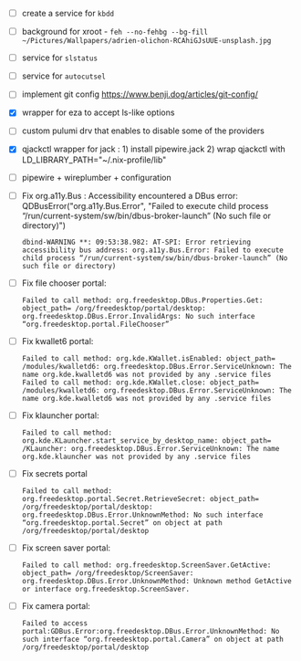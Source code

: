 * [ ] create a service for `kbdd`
* [ ] background for xroot - `feh --no-fehbg --bg-fill ~/Pictures/Wallpapers/adrien-olichon-RCAhiGJsUUE-unsplash.jpg`
* [ ] service for `slstatus`
* [ ] service for `autocutsel`
* [ ] implement git config https://www.benji.dog/articles/git-config/
* [x] wrapper for eza to accept ls-like options
* [ ] custom pulumi drv that enables to disable some of the providers

* [x] qjackctl wrapper for jack : 1) install pipewire.jack 2) wrap qjackctl with LD_LIBRARY_PATH="~/.nix-profile/lib"
* [ ] pipewire + wireplumber + configuration

* [ ] Fix org.a11y.Bus : Accessibility encountered a DBus error: QDBusError("org.a11y.Bus.Error", "Failed to execute child process “/run/current-system/sw/bin/dbus-broker-launch” (No such file or directory)")

      dbind-WARNING **: 09:53:38.982: AT-SPI: Error retrieving accessibility bus address: org.a11y.Bus.Error: Failed to execute child process “/run/current-system/sw/bin/dbus-broker-launch” (No such file or directory)


* [ ] Fix file chooser portal:

      Failed to call method: org.freedesktop.DBus.Properties.Get: object_path= /org/freedesktop/portal/desktop: org.freedesktop.DBus.Error.InvalidArgs: No such interface “org.freedesktop.portal.FileChooser”

* [ ] Fix kwallet6 portal:

      Failed to call method: org.kde.KWallet.isEnabled: object_path= /modules/kwalletd6: org.freedesktop.DBus.Error.ServiceUnknown: The name org.kde.kwalletd6 was not provided by any .service files
      Failed to call method: org.kde.KWallet.close: object_path= /modules/kwalletd6: org.freedesktop.DBus.Error.ServiceUnknown: The name org.kde.kwalletd6 was not provided by any .service files

* [ ] Fix klauncher portal:

      Failed to call method: org.kde.KLauncher.start_service_by_desktop_name: object_path= /KLauncher: org.freedesktop.DBus.Error.ServiceUnknown: The name org.kde.klauncher was not provided by any .service files

* [ ] Fix secrets portal

      Failed to call method: org.freedesktop.portal.Secret.RetrieveSecret: object_path= /org/freedesktop/portal/desktop: org.freedesktop.DBus.Error.UnknownMethod: No such interface “org.freedesktop.portal.Secret” on object at path /org/freedesktop/portal/desktop

* [ ] Fix screen saver portal:

      Failed to call method: org.freedesktop.ScreenSaver.GetActive: object_path= /org/freedesktop/ScreenSaver: org.freedesktop.DBus.Error.UnknownMethod: Unknown method GetActive or interface org.freedesktop.ScreenSaver.


* [ ] Fix camera portal:

      Failed to access portal:GDBus.Error:org.freedesktop.DBus.Error.UnknownMethod: No such interface “org.freedesktop.portal.Camera” on object at path /org/freedesktop/portal/desktop
